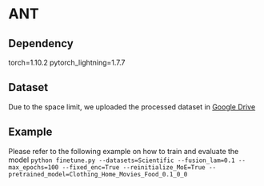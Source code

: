 # ANT

## Dependency
torch=1.10.2
pytorch\_lightning=1.7.7 

## Dataset
Due to the space limit, we uploaded the processed dataset in [Google Drive](https://drive.google.com/drive/folders/1UH7b2EkjthqLJrXdEyzHX-9O2hCbw71G?usp=sharing)

## Example
Please refer to the following example on how to train and evaluate the model
`python finetune.py --datasets=Scientific --fusion_lam=0.1 --max_epochs=100 --fixed_enc=True --reinitialize_MoE=True --pretrained_model=Clothing_Home_Movies_Food_0.1_0_0`
